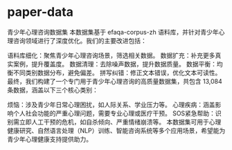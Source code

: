 # paper-data
青少年心理咨询数据集
本数据集基于 efaqa-corpus-zh 语料库，并针对青少年心理咨询领域进行了深度优化。我们的主要改进包括：

语料库细化：聚焦青少年心理咨询场景，筛选相关数据。
数据扩充：补充更多真实案例，提升覆盖度。
数据清理：去除噪声数据，提升数据质量。
数据平衡：均衡不同类别数据分布，避免偏差。
拼写纠错：修正文本错误，优化文本可读性。
最终，我们构建了一个专门用于青少年心理咨询的高质量数据集，共包含 13,084 条数据，涵盖以下三个核心类别：

烦恼：涉及青少年日常心理困扰，如人际关系、学业压力等。
心理疾病：涵盖影响个人社会功能的严重心理问题，需要专业心理或医疗干预。
SOS紧急帮助：识别需立即人工干预的危机，如自杀倾向、严重情绪崩溃等。
本数据集可用于心理健康研究、自然语言处理（NLP）训练、智能咨询系统等多个应用场景，希望能为青少年心理健康支持提供助力。
